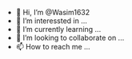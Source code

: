 - 👋 Hi, I’m @Wasim1632
- 👀 I’m interessted in ...
- 🌱 I’m currently learning ...
- 💞️ I’m looking to collaborate on ...
- 📫 How to reach me ...

<!---
Wasim1632/Wasim1632 is a ✨ special ✨ repository because its `README.md` (this file) appears on your GitHub profile.
You can click the Preview link to take a look at your changes.
--->
